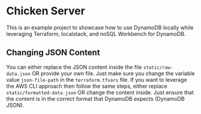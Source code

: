 # Chicken Server

This is an example project to showcase how to use DynamoDB locally while leveraging Terraform, localstack, and noSQL Workbench for DynamoDB.

## Changing JSON Content

You can either replace the JSON content inside the file `static/raw-data.json` OR provide your own file. Just make sure you change the variable value `json-file-path` in the `terraform.tfvars` file. If you want to leverage the AWS CLI approach then follow the same steps, either replace `static/formatted-data.json` OR change the content inside. Just ensure that the content is in the correct format that DynamoDB expects (DynamoDB JSON).
